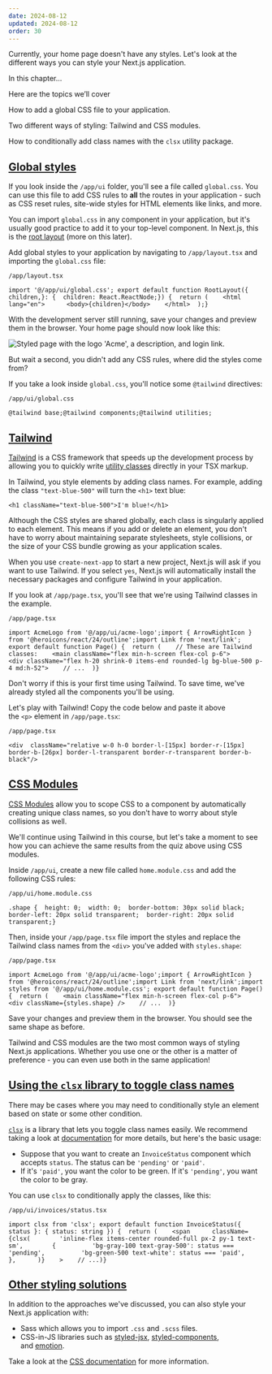 ```yaml
---
date: 2024-08-12
updated: 2024-08-12
order: 30
---
```

Currently, your home page doesn't have any styles. Let's look at the different ways you can style your Next.js application.

In this chapter...

Here are the topics we’ll cover

How to add a global CSS file to your application.

Two different ways of styling: Tailwind and CSS modules.

How to conditionally add class names with the `clsx` utility package.

## [Global styles](https://nextjs.org/learn/dashboard-app/css-styling#global-styles)

If you look inside the `/app/ui` folder, you'll see a file called `global.css`. You can use this file to add CSS rules to **all** the routes in your application - such as CSS reset rules, site-wide styles for HTML elements like links, and more.

You can import `global.css` in any component in your application, but it's usually good practice to add it to your top-level component. In Next.js, this is the [root layout](https://nextjs.org/docs/app/building-your-application/routing/pages-and-layouts#root-layout-required) (more on this later).

Add global styles to your application by navigating to `/app/layout.tsx` and importing the `global.css` file:

`/app/layout.tsx`
```
import '@/app/ui/global.css'; export default function RootLayout({  children,}: {  children: React.ReactNode;}) {  return (    <html lang="en">      <body>{children}</body>    </html>  );}
```

With the development server still running, save your changes and preview them in the browser. Your home page should now look like this:

![Styled page with the logo 'Acme', a description, and login link.](https://nextjs.org/_next/image?url=%2Flearn%2Fdark%2Fhome-page-with-tailwind.png&w=1920&q=75)

But wait a second, you didn't add any CSS rules, where did the styles come from?

If you take a look inside `global.css`, you'll notice some `@tailwind` directives:

`/app/ui/global.css`
```
@tailwind base;@tailwind components;@tailwind utilities;
```

## [Tailwind](https://nextjs.org/learn/dashboard-app/css-styling#tailwind)

[Tailwind](https://tailwindcss.com/) is a CSS framework that speeds up the development process by allowing you to quickly write [utility classes](https://tailwindcss.com/docs/utility-first) directly in your TSX markup.

In Tailwind, you style elements by adding class names. For example, adding the class `"text-blue-500"` will turn the `<h1>` text blue:

```
<h1 className="text-blue-500">I'm blue!</h1>
```

Although the CSS styles are shared globally, each class is singularly applied to each element. This means if you add or delete an element, you don't have to worry about maintaining separate stylesheets, style collisions, or the size of your CSS bundle growing as your application scales.

When you use `create-next-app` to start a new project, Next.js will ask if you want to use Tailwind. If you select `yes`, Next.js will automatically install the necessary packages and configure Tailwind in your application.

If you look at `/app/page.tsx`, you'll see that we're using Tailwind classes in the example.

`/app/page.tsx`
```
import AcmeLogo from '@/app/ui/acme-logo';import { ArrowRightIcon } from '@heroicons/react/24/outline';import Link from 'next/link'; export default function Page() {  return (    // These are Tailwind classes:    <main className="flex min-h-screen flex-col p-6">      <div className="flex h-20 shrink-0 items-end rounded-lg bg-blue-500 p-4 md:h-52">    // ...  )}
```

Don't worry if this is your first time using Tailwind. To save time, we've already styled all the components you'll be using.

Let's play with Tailwind! Copy the code below and paste it above the `<p>` element in `/app/page.tsx`:

`/app/page.tsx`
```
<div  className="relative w-0 h-0 border-l-[15px] border-r-[15px] border-b-[26px] border-l-transparent border-r-transparent border-b-black"/>
```

## [CSS Modules](https://nextjs.org/learn/dashboard-app/css-styling#css-modules)

[CSS Modules](https://nextjs.org/docs/basic-features/built-in-css-support) allow you to scope CSS to a component by automatically creating unique class names, so you don't have to worry about style collisions as well.

We'll continue using Tailwind in this course, but let's take a moment to see how you can achieve the same results from the quiz above using CSS modules.

Inside `/app/ui`, create a new file called `home.module.css` and add the following CSS rules:

`/app/ui/home.module.css`
```
.shape {  height: 0;  width: 0;  border-bottom: 30px solid black;  border-left: 20px solid transparent;  border-right: 20px solid transparent;}
```

Then, inside your `/app/page.tsx` file import the styles and replace the Tailwind class names from the `<div>` you've added with `styles.shape`:

`/app/page.tsx`
```
import AcmeLogo from '@/app/ui/acme-logo';import { ArrowRightIcon } from '@heroicons/react/24/outline';import Link from 'next/link';import styles from '@/app/ui/home.module.css'; export default function Page() {  return (    <main className="flex min-h-screen flex-col p-6">      <div className={styles.shape} />    // ...  )}
```

Save your changes and preview them in the browser. You should see the same shape as before.

Tailwind and CSS modules are the two most common ways of styling Next.js applications. Whether you use one or the other is a matter of preference - you can even use both in the same application!

## [Using the `clsx` library to toggle class names](https://nextjs.org/learn/dashboard-app/css-styling#using-the-clsx-library-to-toggle-class-names)

There may be cases where you may need to conditionally style an element based on state or some other condition.

[`clsx`](https://www.npmjs.com/package/clsx) is a library that lets you toggle class names easily. We recommend taking a look at [documentation](https://github.com/lukeed/clsx) for more details, but here's the basic usage:

- Suppose that you want to create an `InvoiceStatus` component which accepts `status`. The status can be `'pending'` or `'paid'`.
- If it's `'paid'`, you want the color to be green. If it's `'pending'`, you want the color to be gray.

You can use `clsx` to conditionally apply the classes, like this:

`/app/ui/invoices/status.tsx`
```
import clsx from 'clsx'; export default function InvoiceStatus({ status }: { status: string }) {  return (    <span      className={clsx(        'inline-flex items-center rounded-full px-2 py-1 text-sm',        {          'bg-gray-100 text-gray-500': status === 'pending',          'bg-green-500 text-white': status === 'paid',        },      )}    >    // ...)}
```

## [Other styling solutions](https://nextjs.org/learn/dashboard-app/css-styling#other-styling-solutions)

In addition to the approaches we've discussed, you can also style your Next.js application with:

- Sass which allows you to import `.css` and `.scss` files.
- CSS-in-JS libraries such as [styled-jsx](https://github.com/vercel/styled-jsx), [styled-components](https://github.com/vercel/next.js/tree/canary/examples/with-styled-components), and [emotion](https://github.com/vercel/next.js/tree/canary/examples/with-emotion).

Take a look at the [CSS documentation](https://nextjs.org/docs/app/building-your-application/styling) for more information.